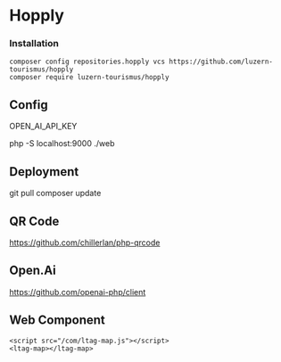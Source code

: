 # Hopply

### Installation

```
composer config repositories.hopply vcs https://github.com/luzern-tourismus/hopply
composer require luzern-tourismus/hopply
```

## Config

OPEN_AI_API_KEY

php -S localhost:9000 ./web

## Deployment

git pull
composer update

## QR Code

https://github.com/chillerlan/php-qrcode

## Open.Ai

https://github.com/openai-php/client

## Web Component

```
<script src="/com/ltag-map.js"></script>
<ltag-map></ltag-map>
```






